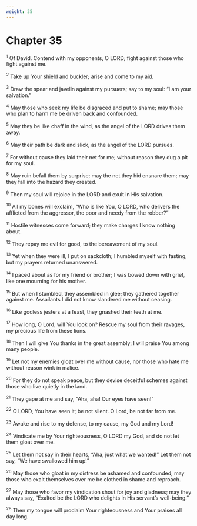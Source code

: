 ```yaml
---
weight: 35
---
```


# Chapter 35

<sup>1</sup> Of David. Contend with my opponents, O LORD; fight against those who fight against me. 

<sup>2</sup> Take up Your shield and buckler; arise and come to my aid. 

<sup>3</sup> Draw the spear and javelin against my pursuers; say to my soul: “I am your salvation.” 

<sup>4</sup> May those who seek my life be disgraced and put to shame; may those who plan to harm me be driven back and confounded. 

<sup>5</sup> May they be like chaff in the wind, as the angel of the LORD drives them away. 

<sup>6</sup> May their path be dark and slick, as the angel of the LORD pursues. 

<sup>7</sup> For without cause they laid their net for me; without reason they dug a pit for my soul. 

<sup>8</sup> May ruin befall them by surprise; may the net they hid ensnare them; may they fall into the hazard they created. 

<sup>9</sup> Then my soul will rejoice in the LORD and exult in His salvation. 

<sup>10</sup> All my bones will exclaim, “Who is like You, O LORD, who delivers the afflicted from the aggressor, the poor and needy from the robber?” 

<sup>11</sup> Hostile witnesses come forward; they make charges I know nothing about. 

<sup>12</sup> They repay me evil for good, to the bereavement of my soul. 

<sup>13</sup> Yet when they were ill, I put on sackcloth; I humbled myself with fasting, but my prayers returned unanswered. 

<sup>14</sup> I paced about as for my friend or brother; I was bowed down with grief, like one mourning for his mother. 

<sup>15</sup> But when I stumbled, they assembled in glee; they gathered together against me. Assailants I did not know slandered me without ceasing. 

<sup>16</sup> Like godless jesters at a feast, they gnashed their teeth at me. 

<sup>17</sup> How long, O Lord, will You look on? Rescue my soul from their ravages, my precious life from these lions. 

<sup>18</sup> Then I will give You thanks in the great assembly; I will praise You among many people. 

<sup>19</sup> Let not my enemies gloat over me without cause, nor those who hate me without reason wink in malice. 

<sup>20</sup> For they do not speak peace, but they devise deceitful schemes against those who live quietly in the land. 

<sup>21</sup> They gape at me and say, “Aha, aha! Our eyes have seen!” 

<sup>22</sup> O LORD, You have seen it; be not silent. O Lord, be not far from me. 

<sup>23</sup> Awake and rise to my defense, to my cause, my God and my Lord! 

<sup>24</sup> Vindicate me by Your righteousness, O LORD my God, and do not let them gloat over me. 

<sup>25</sup> Let them not say in their hearts, “Aha, just what we wanted!” Let them not say, “We have swallowed him up!” 

<sup>26</sup> May those who gloat in my distress be ashamed and confounded; may those who exalt themselves over me be clothed in shame and reproach. 

<sup>27</sup> May those who favor my vindication shout for joy and gladness; may they always say, “Exalted be the LORD who delights in His servant’s well-being.” 

<sup>28</sup> Then my tongue will proclaim Your righteousness and Your praises all day long. 


